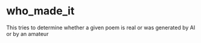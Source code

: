 # who_made_it
This tries to determine whether a given poem is real or was generated by AI or by an amateur
